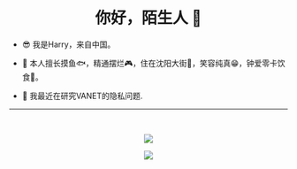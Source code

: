 <h1 align="center">你好，陌生人 👋</h1>

- 😎 我是Harry，来自中国。


- 💬 本人擅长摸鱼🐟，精通摆烂🎮，住在沈阳大街🔪，笑容纯真😁，钟爱零卡饮食🍔。


- 🚗 我最近在研究VANET的隐私问题.

---

<br>
<p align="center">
  <a href="https://github.com/Harry-Deng" class="rich-diff-level-one">
    <img src="https://github-readme-stats.vercel.app/api/top-langs/?username=Harry-Deng&theme=tokyonight">
    <!-- &hide=issues
    <img src="https://github-readme-stats.vercel.app/api/top-langs/?username=Harry-Deng&theme=buefy">
    -->
  </a>
</p>

<p align="center">
  <a href="https://github.com/Harry-Deng" class="rich-diff-level-one">
    <img src="https://github-readme-stats.vercel.app/api?username=Harry-Deng&theme=tokyonight">
    <!-- &hide=issues
    <img src="https://github-readme-stats.vercel.app/api?usernameHarry-Deng&theme=buefy">
    -->
  </a>
</p>
<br> 
 
<!--START_SECTION:waka-->
<!--END_SECTION:waka-->
 
 
<!--
**Harry-Deng/Harry-Deng** is a ✨ _special_ ✨ repository because its `README.md` (this file) appears on your GitHub profile.

Here are some ideas to get you started:

- 🔭 I’m currently working on ...
- 🌱 I’m currently learning ...
- 👯 I’m looking to collaborate on ...
- 🤔 I’m looking for help with ...
- 💬 Ask me about ...
- 📫 How to reach me: ...
- 😄 Pronouns: ...
- ⚡ Fun fact: ...
-->
